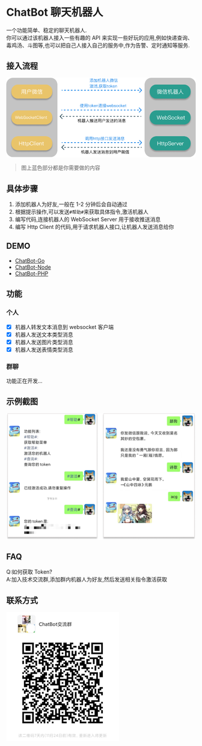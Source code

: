 # ChatBot 聊天机器人

一个功能简单、稳定的聊天机器人.  
你可以通过该机器人接入一些有趣的 API 来实现一些好玩的应用,例如快递查询、毒鸡汤、斗图等,也可以把自己人接入自己的服务中,作为告警、定时通知等服务.

## 接入流程

![流程图](./images/flow.png)

> 图上蓝色部分都是你需要做的内容

## 具体步骤

1. 添加机器人为好友,一般在 1-2 分钟后会自动通过
2. 根据提示操作,可以发送`#帮助#`来获取具体指令,激活机器人
3. 编写代码,连接机器人的 WebSocket Server 用于接收推送消息
4. 编写 Http Client 的代码,用于请求机器人接口,让机器人发送消息给你

## DEMO

-   [ChatBot-Go](https://github.com/chatrbot/chatbot-go)
-   [ChatBot-Node](https://github.com/chatrbot/chatbot-node)
-   [ChatBot-PHP](https://github.com/chatrbot/chatbot-php)

## 功能

### 个人

-   [x] 机器人转发文本消息到 websocket 客户端
-   [x] 机器人发送文本类型消息
-   [x] 机器人发送图片类型消息
-   [x] 机器人发送表情类型消息

### 群聊

功能正在开发...

## 示例截图

![demo](./images/demo.png)

## FAQ

Q:如何获取 Token?  
A:加入技术交流群,添加群内机器人为好友,然后发送相关指令激活获取

## 联系方式

![qrcode_group](./images/qrcode_group.png)
